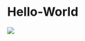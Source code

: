 # Hello-World

<!-- Begin: HubSpot Academy - Digital Marketing  Badge -->
<div class='academy-badge'>
<a href='https://app-eu1.hubspot.com/academy/achievements/s3wghtrq/en/1/tushar-na/digital-marketing' title='Digital Marketing '>
<img src='https://hubspot-credentials-na1.s3.amazonaws.com/prod/badges/user/cb81a63f0a504cb8aee1979939eac52a.png' />
</a>
</div>
<!-- End: HubSpot Academy - Digital Marketing  Badge -->
